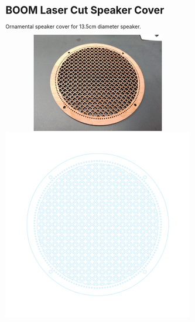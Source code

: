 # BOOM Laser Cut Speaker Cover

Ornamental speaker cover for 13.5cm diameter speaker.

<p align="center">
  <img src="pics/BOOM Speaker Cover 1.jpg" width="350"/>
  <img src="svgs/BOOM Speaker Cover 1.svg" />
</p>
